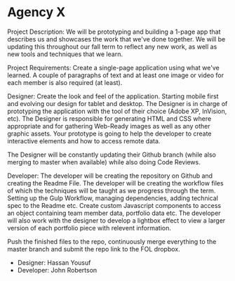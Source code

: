 # Agency X

Project Description: We will be prototyping and building a 1-page app that describes us and showcases the work that we've done together. We will be updating this throughout our fall term to reflect any new work, as well as new tools and techniques that we learn.

Project Requirements: Create a single-page application using what we've learned. A couple of paragraphs of text and at least one image or video for each member is also required (at least).

Designer: Create the look and feel of the application. Starting mobile first and evolving our design for tablet and desktop. The Designer is in charge of prototyping the application with the tool of their choice (Adobe XP, InVision, etc). The Designer  is responsible for generating HTML and CSS where appropriate and for gathering Web-Ready images as well as any other graphic assets. Your prototype is going to help the developer to create interactive elements and how to access remote data.

The Designer will be constantly updating their Github branch (while also merging to master when available) while also doing Code Reviews.

Developer: The developer will be creating the repository on Github and creating the Readme File. The developer will be creating the workflow files of which the techniques will be taught as we progress through the term. Setting up the Gulp Workflow, managing dependencies, adding technical spec to the Readme etc. Create custom Javascript components to access an object containing team member data, portfolio data etc. The developer will also work with the designer to develop a lightbox effect to view a larger version of each portfolio piece with relevent information.

Push the finished files to the repo, continuously merge everything to the master branch and submit the repo link to the FOL dropbox.

- Designer: Hassan Yousuf
- Developer: John Robertson
